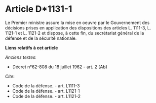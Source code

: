 # Article D*1131-1

Le Premier ministre assure la mise en oeuvre par le Gouvernement des décisions prises en application des dispositions des
articles L. 1111-3, L. 1121-1 et L. 1121-2 et dispose, à cette fin, du     secrétariat général de la défense et de la
sécurité nationale.

**Liens relatifs à cet article**

_Anciens textes_:

  - Décret n°62-808 du 18 juillet 1962 - art. 2 (Ab)

_Cite_:

  - Code de la défense. - art. L1111-3
  - Code de la défense. - art. L1121-1
  - Code de la défense. - art. L1121-2
